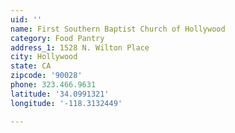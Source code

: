 ```yaml
---
uid: ''
name: First Southern Baptist Church of Hollywood
category: Food Pantry
address_1: 1528 N. Wilton Place
city: Hollywood
state: CA
zipcode: '90028'
phone: 323.466.9631
latitude: '34.0991321'
longitude: '-118.3132449'

---
```

